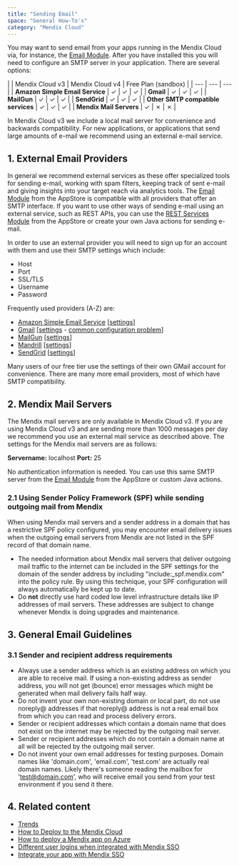 ```yaml
---
title: "Sending Email"
space: "General How-To's"
category: "Mendix Cloud"
---
```


You may want to send email from your apps running in the Mendix Cloud via, for instance, the [Email Module](https://appstore.home.mendix.com/link/app/259/Mendix/E-mail-module-with-templates). After you have installed this you will need to configure an SMTP server in your application. There are several options:

|   | Mendix Cloud v3 | Mendix Cloud v4 | Free Plan (sandbox) |
| --- | --- | --- |
| **Amazon Simple Email Service** | &#x2713; | &#x2713; | &#x2713; |
| **Gmail** | &#x2713; | &#x2713; | &#x2713; |
| **MailGun** | &#x2713; | &#x2713; | &#x2713; |
| **SendGrid** | &#x2713; | &#x2713; | &#x2713; |
| **Other SMTP compatible services** | &#x2713; | &#x2713; | &#x2713; |
| **Mendix Mail Servers** | &#x2713; | &#x2717; | &#x2717; |

In Mendix Cloud v3 we include a local mail server for convenience and backwards compatibility. For new applications, or applications that send large amounts of e-mail we recommend using an external e-mail service.

## 1. External Email Providers

In general we recommend external services as these offer specialized tools for sending e-mail, working with spam filters, keeping track of sent e-mail and giving insights into your target reach via analytics tools. The [Email Module](https://appstore.home.mendix.com/link/app/259/Mendix/E-mail-module-with-templates) from the AppStore is compatible with all providers that offer an SMTP interface. If you want to use other ways of sending e-mail using an external service, such as REST APIs, you can use the [REST Services Module](https://appstore.home.mendix.com/link/app/997/Mendix/Rest-Services) from the AppStore or create your own Java actions for sending e-mail.

In order to use an external provider you will need to sign up for an account with them and use their SMTP settings which include:

*   Host
*   Port
*   SSL/TLS
*   Username
*   Password

Frequently used providers (A-Z) are:

*   [Amazon Simple Email Service](https://aws.amazon.com/ses/) [[settings](http://docs.aws.amazon.com/ses/latest/DeveloperGuide/smtp-connect.html)]
*   [Gmail](https://mail.google.com/) [[settings](https://support.google.com/a/answer/176600?hl=en) - [common configuration problem](http://stackoverflow.com/questions/20337040/gmail-smtp-debug-error-please-log-in-via-your-web-browser)]
*   [MailGun](https://mailgun.com/) [[settings](https://documentation.mailgun.com/quickstart-sending.html#send-via-smtp)]
*   [Mandrill](https://www.mandrill.com/) [[settings](http://help.mandrill.com/categories/20090941-SMTP-Integration)]
*   [SendGrid](https://sendgrid.com/) [[settings](https://support.sendgrid.com/hc/en-us/articles/200328026-Recommended-SMTP-settings)]

Many users of our free tier use the settings of their own GMail account for convenience. There are many more email providers, most of which have SMTP compatibility.

## 2\. Mendix Mail Servers

The Mendix mail servers are only available in Mendix Cloud v3. If you are using Mendix Cloud v3 and are sending more than 1000 messages per day we recommend you use an external mail service as described above. The settings for the Mendix mail servers are as follows:

**Servername:** localhost
**Port:** 25

No authentication information is needed. You can use this same SMTP server from the [Email Module](https://appstore.home.mendix.com/link/app/259/Mendix/E-mail-module-with-templates) from the AppStore or custom Java actions.

### 2.1 Using Sender Policy Framework (SPF) while sending outgoing mail from Mendix

When using Mendix mail servers and a sender address in a domain that has a restrictive SPF policy configured, you may encounter email delivery issues when the outgoing email servers from Mendix are not listed in the SPF record of that domain name.

*   The needed information about Mendix mail servers that deliver outgoing mail traffic to the internet can be included in the SPF settings for the domain of the sender address by including "include:<a rel="nofollow">_spf.mendix.com</a>" into the policy rule. By using this technique, your SPF configuration will always automatically be kept up to date.
*   Do **not** directly use hard coded low level infrastructure details like IP addresses of mail servers. These addresses are subject to change whenever Mendix is doing upgrades and maintenance.

## 3\. General Email Guidelines

### 3.1 Sender and recipient address requirements

*   Always use a sender address which is an existing address on which you are able to receive mail. If using a non-existing address as sender address, you will not get (bounce) error messages which might be generated when mail delivery fails half way.
*   Do not invent your own non-existing domain or local part, do not use noreply@ addresses if that noreply@ address is not a real email box from which you can read and process delivery errors.
*   Sender or recipient addresses which contain a domain name that does not exist on the internet may be rejected by the outgoing mail server.
*   Sender or recipient addresses which do not contain a domain name at all will be rejected by the outgoing mail server.
*   Do not invent your own email addresses for testing purposes. Domain names like 'domain.com', 'email.com', 'test.com' are actually real domain names. Likely there's someone reading the mailbox for 'test@domain.com', who will receive email you send from your test environment if you send it there.

## 4\. Related content

*   [Trends](/developerportal/operate/trends)
*   [How to Deploy to the Mendix Cloud](/developerportal/deploy/deploying-to-the-cloud)
*   [How to deploy a Mendix app on Azure](how-to-deploy-a-mendix-app-on-azure)
*   [Different user logins when integrated with Mendix SSO](different-user-logins-when-integrated-with-mendix-sso)
*   [Integrate your app with Mendix SSO](integrate-your-app-with-mendix-sso)
